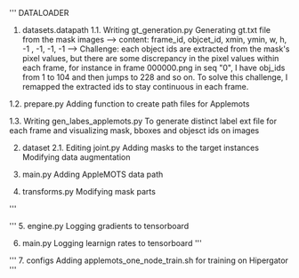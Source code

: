 '''
DATALOADER

1. datasets.datapath
1.1. Writing gt_generation.py
Generating gt.txt file from the mask images 
--> content: frame_id, objcet_id, xmin, ymin, w, h, -1 , -1, -1, -1
--> Challenge: each object ids are extracted from the mask's pixel values, but there are some discrepancy in the pixel values within each frame, for instance in frame 000000.png in seq "0", I have obj_ids from 1 to 104 and then jumps to 228 and so on. To solve this challenge, I remapped the extracted ids to stay continuous in each frame.

1.2.  prepare.py
Adding function to create path files for Applemots

1.3. Writing gen_labes_applemots.py
To generate distinct label ext file for each frame and visualizing mask, bboxes and objesct ids on images

2. dataset
2.1. Editing joint.py
Adding masks to the target instances
Modifying data augmentation


3. main.py
Adding AppleMOTS data path

4. transforms.py
Modifying mask parts

'''


'''
5. engine.py
Logging gradients to tensorboard

6. main.py
Logging learnign rates to tensorboard
'''

'''
7. configs
Adding applemots_one_node_train.sh for training on Hipergator
'''